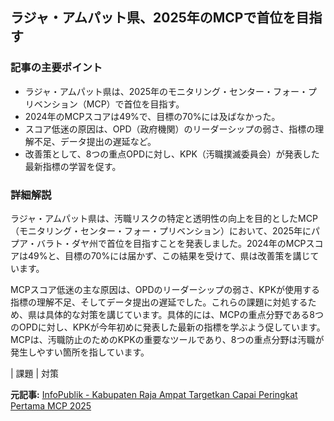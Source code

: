 ## ラジャ・アムパット県、2025年のMCPで首位を目指す

### 記事の主要ポイント

* ラジャ・アムパット県は、2025年のモニタリング・センター・フォー・プリベンション（MCP）で首位を目指す。
* 2024年のMCPスコアは49%で、目標の70%には及ばなかった。
* スコア低迷の原因は、OPD（政府機関）のリーダーシップの弱さ、指標の理解不足、データ提出の遅延など。
* 改善策として、8つの重点OPDに対し、KPK（汚職撲滅委員会）が発表した最新指標の学習を促す。

### 詳細解説

ラジャ・アムパット県は、汚職リスクの特定と透明性の向上を目的としたMCP（モニタリング・センター・フォー・プリベンション）において、2025年にパプア・バラト・ダヤ州で首位を目指すことを発表しました。2024年のMCPスコアは49%と、目標の70%には届かず、この結果を受けて、県は改善策を講じています。

MCPスコア低迷の主な原因は、OPDのリーダーシップの弱さ、KPKが使用する指標の理解不足、そしてデータ提出の遅延でした。これらの課題に対処するため、県は具体的な対策を講じています。具体的には、MCPの重点分野である8つのOPDに対し、KPKが今年初めに発表した最新の指標を学ぶよう促しています。MCPは、汚職防止のためのKPKの重要なツールであり、8つの重点分野は汚職が発生しやすい箇所を指しています。

| 課題 | 対策 

**元記事:** [InfoPublik - Kabupaten Raja Ampat Targetkan Capai Peringkat Pertama MCP 2025](https://infopublik.id/kategori/nusantara/916398/kabupaten-raja-ampat-targetkan-capai-peringkat-pertama-mcp-2025)